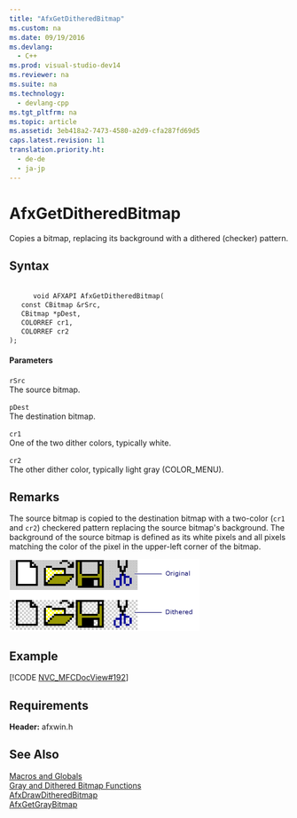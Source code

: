 ```yaml
---
title: "AfxGetDitheredBitmap"
ms.custom: na
ms.date: 09/19/2016
ms.devlang: 
  - C++
ms.prod: visual-studio-dev14
ms.reviewer: na
ms.suite: na
ms.technology: 
  - devlang-cpp
ms.tgt_pltfrm: na
ms.topic: article
ms.assetid: 3eb418a2-7473-4580-a2d9-cfa287fd69d5
caps.latest.revision: 11
translation.priority.ht: 
  - de-de
  - ja-jp
---
```

# AfxGetDitheredBitmap
Copies a bitmap, replacing its background with a dithered (checker) pattern.  
  
## Syntax  
  
```  
  
      void AFXAPI AfxGetDitheredBitmap(  
   const CBitmap &rSrc,  
   CBitmap *pDest,  
   COLORREF cr1,  
   COLORREF cr2  
);  
```  
  
#### Parameters  
 `rSrc`  
 The source bitmap.  
  
 `pDest`  
 The destination bitmap.  
  
 `cr1`  
 One of the two dither colors, typically white.  
  
 `cr2`  
 The other dither color, typically light gray (COLOR_MENU).  
  
## Remarks  
 The source bitmap is copied to the destination bitmap with a two-color (`cr1` and `cr2`) checkered pattern replacing the source bitmap's background. The background of the source bitmap is defined as its white pixels and all pixels matching the color of the pixel in the upper-left corner of the bitmap.  
  
 ![Comparison of dithered and original icon versions](../vs140/media/vcDitheredBitmap.gif "vcDitheredBitmap")  
  
## Example  
 [!CODE [NVC_MFCDocView#192](../CodeSnippet/VS_Snippets_Cpp/NVC_MFCDocView#192)]  
  
## Requirements  
 **Header:** afxwin.h  
  
## See Also  
 [Macros and Globals](../vs140/MFC-Macros-and-Globals.md)   
 [Gray and Dithered Bitmap Functions](../vs140/Gray-and-Dithered-Bitmap-Functions.md)   
 [AfxDrawDitheredBitmap](../vs140/AfxDrawDitheredBitmap.md)   
 [AfxGetGrayBitmap](../vs140/AfxGetGrayBitmap.md)